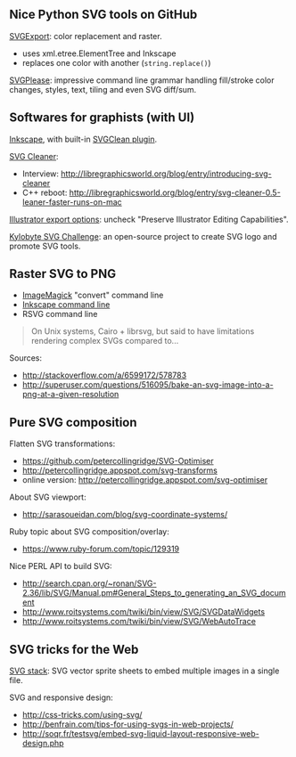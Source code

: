 
Nice Python SVG tools on GitHub
--------------------------------

[SVGExport](https://github.com/developingo/SVGExport): color replacement and raster.
* uses xml.etree.ElementTree and Inkscape
* replaces one color with another (`string.replace()`)

[SVGPlease](https://github.com/sapal/svgplease): impressive command line grammar handling fill/stroke color changes, styles, text, tiling and even SVG diff/sum.


Softwares for graphists (with UI)
---------------------------------

[Inkscape](https://inkscape.org), with built-in [SVGClean plugin](http://wiki.inkscape.org/wiki/index.php/Save_Cleaned_SVG).

[SVG Cleaner](http://qt-apps.org/content/show.php/SVG+Cleaner?content=147974):
* Interview:  http://libregraphicsworld.org/blog/entry/introducing-svg-cleaner
* C++ reboot: http://libregraphicsworld.org/blog/entry/svg-cleaner-0.5-leaner-faster-runs-on-mac

[Illustrator export options](http://creativedroplets.com/export-svg-for-the-web-with-illustrator-cc/): uncheck "Preserve Illustrator Editing Capabilities".

[Kylobyte SVG Challenge](http://johan.github.io/kilobyte-svg-challenge/): an open-source project to create SVG logo and promote SVG tools.


Raster SVG to PNG
------------------
* [ImageMagick](http://www.imagemagick.org/) "convert" command line
* [Inkscape command line](https://inkscape.org/doc/inkscape-man.html)
* RSVG command line
> On Unix systems, Cairo + librsvg, but said to have limitations rendering complex SVGs compared to...

Sources:
* http://stackoverflow.com/a/6599172/578783
* http://superuser.com/questions/516095/bake-an-svg-image-into-a-png-at-a-given-resolution


Pure SVG composition
---------------------

Flatten SVG transformations:
* https://github.com/petercollingridge/SVG-Optimiser
* http://petercollingridge.appspot.com/svg-transforms
* online version: http://petercollingridge.appspot.com/svg-optimiser

About SVG viewport:
* http://sarasoueidan.com/blog/svg-coordinate-systems/

Ruby topic about SVG composition/overlay:
* https://www.ruby-forum.com/topic/129319

Nice PERL API to build SVG:
* http://search.cpan.org/~ronan/SVG-2.36/lib/SVG/Manual.pm#General_Steps_to_generating_an_SVG_document
* http://www.roitsystems.com/twiki/bin/view/SVG/SVGDataWidgets
* http://www.roitsystems.com/twiki/bin/view/SVG/WebAutoTrace


SVG tricks for the Web
-----------------------

[SVG stack](https://github.com/preciousforever/SVG-Stacker): SVG vector sprite sheets to embed multiple images in a single file.

SVG and responsive design:
* http://css-tricks.com/using-svg/
* http://benfrain.com/tips-for-using-svgs-in-web-projects/
* http://soqr.fr/testsvg/embed-svg-liquid-layout-responsive-web-design.php

